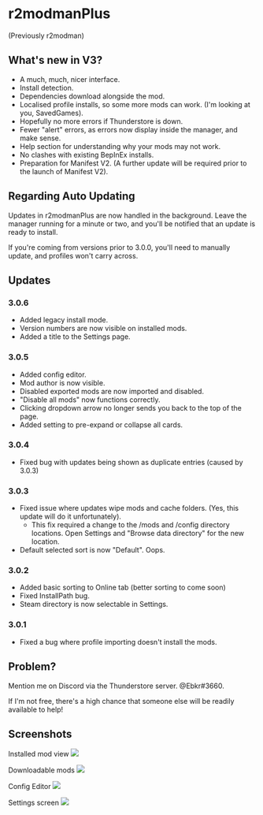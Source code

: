 # r2modmanPlus 
(Previously r2modman)

## What's new in V3?
- A much, much, nicer interface.
- Install detection.
- Dependencies download alongside the mod.
- Localised profile installs, so some more mods can work. (I'm looking at you, SavedGames).
- Hopefully no more errors if Thunderstore is down.
- Fewer "alert" errors, as errors now display inside the manager, and make sense.
- Help section for understanding why your mods may not work.
- No clashes with existing BepInEx installs.
- Preparation for Manifest V2. (A further update will be required prior to the launch of Manifest V2).

## Regarding Auto Updating
Updates in r2modmanPlus are now handled in the background. Leave the manager running for a minute or two, and you'll be notified that an update is ready to install.

If you're coming from versions prior to 3.0.0, you'll need to manually update, and profiles won't carry across.

## Updates
### 3.0.6
- Added legacy install mode.
- Version numbers are now visible on installed mods.
- Added a title to the Settings page.

### 3.0.5
- Added config editor.
- Mod author is now visible.
- Disabled exported mods are now imported and disabled.
- "Disable all mods" now functions correctly.
- Clicking dropdown arrow no longer sends you back to the top of the page.
- Added setting to pre-expand or collapse all cards.

### 3.0.4
- Fixed bug with updates being shown as duplicate entries (caused by 3.0.3)

### 3.0.3
- Fixed issue where updates wipe mods and cache folders. (Yes, this update will do it unfortunately).
    - This fix required a change to the /mods and /config directory locations. Open Settings and "Browse data directory" for the new location.
- Default selected sort is now "Default". Oops.

### 3.0.2
- Added basic sorting to Online tab (better sorting to come soon)
- Fixed InstallPath bug.
- Steam directory is now selectable in Settings.

### 3.0.1
- Fixed a bug where profile importing doesn't install the mods.

## Problem?
Mention me on Discord via the Thunderstore server. @Ebkr#3660.

If I'm not free, there's a high chance that someone else will be readily available to help!

## Screenshots

Installed mod view
![](https://i.imgur.com/NXJL28g.png)

Downloadable mods
![](https://i.imgur.com/hlTw8jf.png)

Config Editor
![](https://i.imgur.com/mkO4Q4H.png)

Settings screen
![](https://i.imgur.com/PhDRMqe.png)